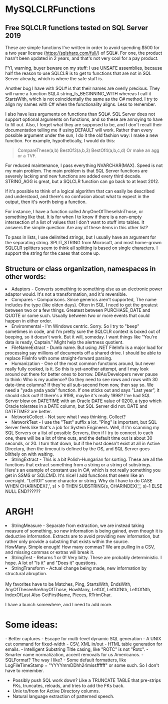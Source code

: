 # MySQLCLRFunctions
## Free SQLCLR functions tested on SQL Server 2019

These are simple functions I've written in order to avoid spending $500 for a two year license (https://sqlsharp.com/full/) of SQL#. For one, the product hasn't been updated in 2 years, and that's not very cool for a pay product.

FYI, warning, buyer beware on my stuff: I use UNSAFE assemblies, because half the reason to use SQLCLR is to get to functions that are not in SQL Server already, which is where the safe stuff is.

Another bug I have with SQL# is that their names are overly precious.  They will name a function SQL#.string_Is_BEGINNING_WITH whereas I call it StartsWith, which is not coincidentally the same as the C# method.  I try to align my names with C# when the functionality aligns.  Less to remember.

I also have less arguments on functions than SQL#.  SQL Server does not support optional arguments on functions, and so these are annoying to have to fill out. Also, I forget what they are supposed to be, and I don't recall their documentation telling me if using DEFAULT will work.
Rather than every possible argument under the sun, I do it the old fashion way: I make a new function.
For example, hypothetically, I would do this:
> CompareThese(a,b)
> BestOf3(a,b,3)
> BestOf4(a,b,c,d)
> Or make an agg or a TVF.

For reduced maintenance, I pass everything NVARCHAR(MAX).  Speed is not my main problem.  The main problem is that SQL Server functions are severely lacking and new functions are added every third decade.  STRING_AGG is great, but a SQLCLR function can go back to at least 2012.

If it's possible to think of a logical algorithm that can easily be described and understood, and there's no confusion about what to expect in the output, then it's worth being a function.

For instance, I have a function called AnyOneOfTheseIsInThose, or something like that.  It is for when I to know if there is a non-empty intersection of a list of values that I don't want to stuff into tables.  It answers the simple question: Are any of these items in this other list?

To pass in lists, I use delimited strings, but I usually have an argument for the separating string.  SPLIT_STRING from Microsoft, and most home-grown SQLCLR splitters seem to think all splitting is based on single characters.  I support the string for the cases that come up.

## Structure or class organization, namespaces in other words:
<li>
  Adaptors - Converts something to something else as an electronic power adaptor would.  It's not a transformation, and it's reversible.
</li>
<li>
  Compares - Comparisons.  Since generics aren't supported, The name includes the type (like olden days). Often in SQL I need to get the greatest
  between two or a few things.  Greatest between PURCHASE_DATE and QUOTE or some such.  Usually between two or more events that could happen in
  either order.
</li>
<li>
  Environmental - I'm Windows centric.  Sorry.  So I try to "beep" sometimes in code, and I'm pretty sure the SQLCLR context is boxed out of 
  beeping, so it doesn't work.  But it will, someday.  I want things like "You're data is ready, Captain."  Might help the alertness quotient.
</li>
<li>
  FileNameExtract - Dumb name.  But using .NET FileInfo is a major load for processing say millions of documents off a shared drive.
  I should be able to replace FileInfo with some straight-forward parsing.
</li>
<li>
  Humanization - One of the most common functions around, but never really fully cooked, is it.  So this is yet-another attempt, and I may
  look around out there for better ones to borrow.
  DBAs/Developers never pause to think: Who is my audience?  Do they need to see rows and rows with 30 date-time columns?  If they're all
  sub-second from now, then say so.  We need a "yada yada yada" function.  If one sticks out and says "Last year", it should stick out!
  If there's a 9198, maybe it's really 1998?  I've had SQL Server blow on DATETIME with an Oracle DATE value of 0200, a typo which Oracle tolerates
  in a DATE column, but SQL Server did not.  DATE and DATETIME2 are better.
</li>
<li>
  NetworkCollect - Not sure what I was thinking.  Collect?
</li>
<li>
  NetworkTest - I use the "Test" suffix a lot.  "Ping" is important, but SQL Server feels like that's a job for System Engineers.  Well,
  if I'm scanning my SQL Servers or a list of possible Servers, then if I try to connect to each one, there will be a lot of time outs,
  and the default time out is about 30 seconds, or 20.  I turn that down, but if the host doesn't exist at all in Active Directory,
  then the timeout is defined by the OS, and SQL Server goes blithely on with waiting.
</li>
<li>
  StringExtract - This is a bit Polish-Hungarian for sorting.  These are all the functions that extract something from a string or a string of 
  substrings.  Here's an example of constant use in C#, which is not really something you get in SSMS or SQLCMD.  It's nice!
  I add functions that seem like an oversight.  "LeftOf" some charactor or string.  Why do I have to do 
            CASE WHEN CHARINDEX(',', s) > 0 THEN SUBSTRING(s, CHARINDEX(',', s)-1 ELSE NULL END??????
            <br><h1>ARGH!</h1>
</li>
<li>
  StringMeasure - Separate from extraction, we are instead taking measure of something, so new information is being gained, even though it 
  is deductive information.  Extracts are to avoid providing new information, but rather only provide a substring that exists within the source.
  <br> HowMany.  Simple enough!  How many commas?  We are pulling in a CSV, and missing commas or extras will break it.
</li>
<li>
  StringTest - Returns 1 or 0!  Very bitty.  These are probably deterministic.  I hope.  
  A lot of "Is it" and "Does it" questions.
</li>
<li>
  StringTransform - Actual change being made, new information by structural abruption.
</li>
<br/>
My favorites have to be Matches, Ping, StartsWith, EndsWith, AnyOfTheseeAreAnyOfThose, HowMany, LeftOf, LeftOfNth, LeftOfNth, IndexOfLast
Also GetFirstName, Pieces, RTrimChar.

I have a bunch somewhere, and I need to add more.

<h1>Some ideas:</h1>
- Better captures
- Escape for multi-level dynamic SQL generation
- A UNIX cut command for fixed-width
- CSV, XML in/out
- HTML table generation for emails.
- Intelligent Substring Title casing, like "ROTC" is not "Rotc".
- Smarter name normalization, accent removals for us Americanos.
- SQLFormat?  The way I like?
- Some default formatters, like LogFileTimeStamp = "YYYYmmDDhh24missffffff" or some such.  So I don't have to remember.

- Possibly push SQL work down?  Like a TRUNCATE TABLE that pre-strips FKs, truncates, reloads, and tries to add the FKs back.
- Unix to/from for Active Directory columns.
- Natural language extraction of patterned speech.

  
